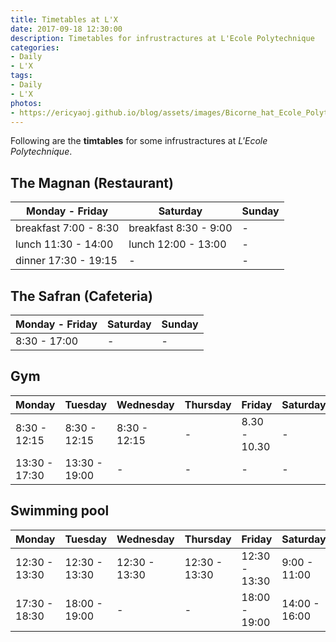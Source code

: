 ```yaml
---
title: Timetables at L'X
date: 2017-09-18 12:30:00
description: Timetables for infrustractures at L'Ecole Polytechnique
categories:
- Daily
- L'X
tags:
- Daily
- L'X
photos:
- https://ericyaoj.github.io/blog/assets/images/Bicorne_hat_Ecole_Polytechnique.jpg
---
```


Following are the **timtables** for some infrustractures at *L'Ecole Polytechnique*.

## The Magnan (Restaurant)

| Monday - Friday | Saturday | Sunday |
| --- | --- | --- |
| breakfast 7:00 - 8:30 | breakfast 8:30 - 9:00 | - |
| lunch 11:30 - 14:00 | lunch 12:00 - 13:00 | - |
| dinner 17:30 - 19:15 | - | - |

## The Safran (Cafeteria)

| Monday - Friday | Saturday | Sunday |
| --- | --- | --- |
| 8:30 - 17:00 | - | - |

## Gym

| Monday | Tuesday | Wednesday | Thursday | Friday | Saturday | Sunday |
| --- | --- | --- | --- | --- | --- | --- |
| 8:30 - 12:15 | 8:30 - 12:15 | 8:30 - 12:15 | - | 8.30 - 10.30 | - | - |
| 13:30 - 17:30 | 13:30 - 19:00 | - | - | - | - | - |

## Swimming pool

| Monday | Tuesday | Wednesday | Thursday | Friday | Saturday | Sunday |
| --- | --- | --- | --- | --- | --- | --- |
| 12:30 - 13:30 | 12:30 - 13:30 | 12:30 - 13:30 | 12:30 - 13:30 | 12:30 - 13:30 | 9:00 - 11:00 | - |
| 17:30 - 18:30 | 18:00 - 19:00 | - | - | 18:00 - 19:00 | 14:00 - 16:00 | - |